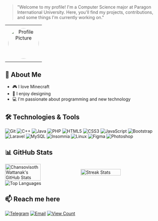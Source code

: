 <table style="border: none; text-align: center; width: 100%;">
  <tr>
    <td style="padding: 0; background-image: url('https://yt3.googleusercontent.com/3bMjXA_KUsDUAZlGtYJWeJCc6h0O1P9xI8T5YoR2qn66dBxl_IwhbaJe3z6YFXIJlroWutGd7w=w1707-fcrop64=1,00005a57ffffa5a8-k-c0xffffffff-no-nd-rj'); background-size: cover; background-position: center;">
      <img src="https://i.ibb.co/xzMJ8n1/6dfe69f5191e99e02bac0b5c4c20ae6098797521-s2-n2-y1-modified-1.png" alt="Profile Picture" style="border-radius: 50%; width: 100px; height: 100px; margin: 10px;">
    </td>
  </tr>
  <tr>
    <blockquote>
        "Welcome to my profile! I'm a Computer Science major at Paragon International University. Here, you'll find my projects, contributions, and some things I'm currently working on."
    </blockquote>
  </tr>
</table>

## 🚀 About Me
- 🎮 I love Minecraft
- 🎨 I enjoy designing
- 💻 I'm passionate about programming and new technology

## 🛠️ Technologies & Tools
![Git](https://img.shields.io/badge/-Git-F05032?logo=git&logoColor=white&style=flat)
![C++](https://img.shields.io/badge/-C++-00599C?logo=c%2B%2B&logoColor=white&style=flat)
![Java](https://img.shields.io/badge/-Java-007396?logo=java&logoColor=white&style=flat)
![PHP](https://img.shields.io/badge/-PHP-777BB4?logo=php&logoColor=white&style=flat)
![HTML5](https://img.shields.io/badge/-HTML5-E34F26?logo=html5&logoColor=white&style=flat)
![CSS3](https://img.shields.io/badge/-CSS3-1572B6?logo=css3&logoColor=white&style=flat)
![JavaScript](https://img.shields.io/badge/-JavaScript-F7DF1E?logo=javascript&logoColor=black&style=flat)
![Bootstrap](https://img.shields.io/badge/-Bootstrap-7952B3?logo=bootstrap&logoColor=white&style=flat)
![Laravel](https://img.shields.io/badge/-Laravel-FF2D20?logo=laravel&logoColor=white&style=flat)
![MySQL](https://img.shields.io/badge/-MySQL-4479A1?logo=mysql&logoColor=white&style=flat)
![Insomnia](https://img.shields.io/badge/-Insomnia-4000BF?logo=insomnia&logoColor=white&style=flat)
![Linux](https://img.shields.io/badge/-Linux-FCC624?logo=linux&logoColor=black&style=flat)
![Figma](https://img.shields.io/badge/-Figma-F24E1E?logo=figma&logoColor=white&style=flat)
![Photoshop](https://img.shields.io/badge/-Photoshop-31A8FF?logo=adobe-photoshop&logoColor=white&style=flat)

## 📊 GitHub Stats
<div style="display: flex; justify-content: space-between; align-items: center;">
  <img src="https://github-readme-stats.vercel.app/api?username=chansovisoth&show_icons=true&theme=radical" alt="Chansovisoth Wattanak's GitHub Stats" style="width: 48%;">
  <img src="https://github-readme-streak-stats.herokuapp.com/?user=chansovisoth&theme=radical" alt="Streak Stats" style="width: 51%;">
</div>

<div align="center" style="display: flex; justify-content: space-between; align-items: center;">
  <img src="https://github-readme-stats.vercel.app/api/top-langs/?username=chansovisoth&layout=compact&theme=radical" alt="Top Languages">
</div>

## 📫 Reach me here
[![Telegram](https://img.shields.io/badge/-Telegram-2CA5E0?logo=telegram&logoColor=white&style=flat)](https://t.me/chansovisoth)
[![Email](https://img.shields.io/badge/-Email-D14836?logo=gmail&logoColor=white&style=flat)](mailto:cwattanak@paragoniu.edu.kh)
[![View Count](https://visitcount.itsvg.in/api?id=chansovisoth&icon=6&color=0)](https://visitcount.itsvg.in)
